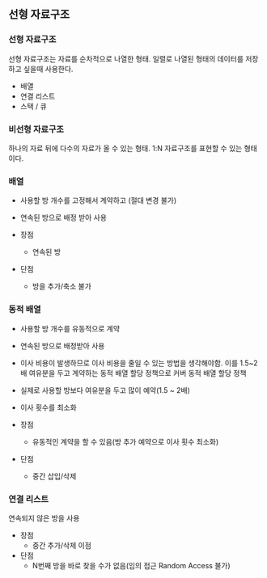 ﻿## 선형 자료구조
### 선형 자료구조
선형 자료구조는 자료를 순차적으로 나열한 형태. 일렬로 나열된 형태의 데이터를 저장하고 싶을때 사용한다.
- 배열
- 연결 리스트
- 스택 / 큐

### 비선형 자료구조
하나의 자료 뒤에 다수의 자료가 올 수 있는 형태. 1:N 자료구조를 표현할 수 있는 형태이다.


### 배열 
- 사용할 방 개수를 고정해서 계약하고 (절대 변경 불가)
- 연속된 방으로 배정 받아 사용

- 장점
  - 연속된 방

- 단점
  - 방을 추가/축소 불가

### 동적 배열
- 사용할 방 개수를 유동적으로 계약
- 연속된 방으로 배정받아 사용
- 이사 비용이 발생하므로 이사 비용을 줄일 수 있는 방법을 생각해야함. 이를 1.5~2배 여유분을 두고 계약하는 동적 배열 할당 정책으로 커버
동적 배열 할당 정책
- 실제로 사용할 방보다 여유분을 두고 많이 예약(1.5 ~ 2배)
- 이사 횟수를 최소화

- 장점
  - 유동적인 계약을 할 수 있음(방 추가 예약으로 이사 횟수 최소화)
- 단점
  - 중간 삽입/삭제

### 연결 리스트
연속되지 않은 방을 사용
- 장점
  - 중간 추가/삭제 이점
- 단점
  - N번째 방을 바로 찾을 수가 없음(임의 접근 Random Access 불가)
